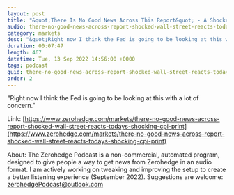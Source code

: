 ```yaml
---
layout: post
title: "&quot;There Is No Good News Across This Report&quot; - A Shocked Wall Street Reacts To Today's Scorching CPI Print"
audio: there-no-good-news-across-report-shocked-wall-street-reacts-todays-shocking-cpi-print-0
category: markets
desc: "&quot;Right now I think the Fed is going to be looking at this with a lot of concern.&quot;"
duration: 00:07:47
length: 467
datetime: Tue, 13 Sep 2022 14:56:00 +0000
tags: podcast
guid: there-no-good-news-across-report-shocked-wall-street-reacts-todays-shocking-cpi-print-0
order: 2
---
```

&quot;Right now I think the Fed is going to be looking at this with a lot of concern.&quot;

Link: [https://www.zerohedge.com/markets/there-no-good-news-across-report-shocked-wall-street-reacts-todays-shocking-cpi-print](https://www.zerohedge.com/markets/there-no-good-news-across-report-shocked-wall-street-reacts-todays-shocking-cpi-print)

About: The Zerohedge Podcast is a non-commercial, automated program, designed to give people a way to get news from Zerohedge in an audio format.  I am actively working on tweaking and improving the setup to create a better listening experience (September 2022).  Suggestions are welcome: [zerohedgePodcast@outlook.com](mailto:zerohedgePodcast@outlook.com)